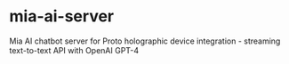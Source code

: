 # mia-ai-server
Mia AI chatbot server for Proto holographic device integration - streaming text-to-text API with OpenAI GPT-4

